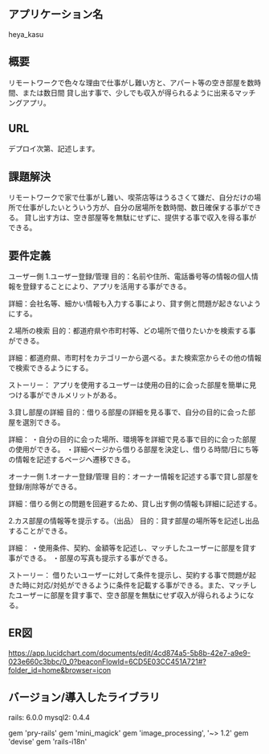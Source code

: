 ## アプリケーション名
heya_kasu

## 概要
リモートワークで色々な理由で仕事がし難い方と、アパート等の空き部屋を数時間、または数日間
貸し出す事で、少しでも収入が得られるように出来るマッチングアプリ。

## URL
デプロイ次第、記述します。

## 課題解決
リモートワークで家で仕事がし難い、喫茶店等はうるさくて嫌だ、自分だけの場所で仕事がしたいとういう方が、自分の居場所を数時間、数日確保する事ができる。
貸し出す方は、空き部屋等を無駄にせずに、提供する事で収入を得る事ができる。

## 要件定義
ユーザー側
1.ユーザー登録/管理
目的：名前や住所、電話番号等の情報の個人情報を登録することにより、アプリを活用する事ができる。

詳細：会社名等、細かい情報も入力する事により、貸す側と問題が起きないようにする。

2.場所の検索
目的：都道府県や市町村等、どの場所で借りたいかを検索する事ができる。

詳細：都道府県、市町村をカテゴリーから選べる。また検索窓からその他の情報で検索できるようにする。

ストーリー：
アプリを使用するユーザーは使用の目的に会った部屋を簡単に見つける事ができルメリットがある。

3.貸し部屋の詳細
目的：借りる部屋の詳細を見る事で、自分の目的に会った部屋を選別できる。

詳細：
・自分の目的に会った場所、環境等を詳細で見る事で目的に会った部屋の使用ができる。
・詳細ページから借りる部屋を決定し、借りる時間/日にち等の情報を記述するページへ遷移できる。


オーナー側
1.オーナー登録/管理
目的：オーナー情報を記述する事で貸し部屋を登録/削除等ができる。

詳細：借りる側との問題を回避するため、貸し出す側の情報も詳細に記述する。

2.カス部屋の情報等を提示する。（出品）
目的：貸す部屋の場所等を記述し出品することができる。

詳細：
・使用条件、契約、金額等を記述し、マッチしたユーザーに部屋を貸す事ができる。
・部屋の写真も提示する事ができる。

ストーリー：
借りたいユーザーに対して条件を提示し、契約する事で問題が起きた時に対応/対処ができるように条件を記載する事ができる。また、マッチしたユーザーに部屋を貸す事で、空き部屋を無駄にせず収入が得られるようになる。

## ER図
https://app.lucidchart.com/documents/edit/4cd874a5-5b8b-42e7-a9e9-023e660c3bbc/0_0?beaconFlowId=6CD5E03CC451A721#?folder_id=home&browser=icon

## バージョン/導入したライブラリ
rails: 6.0.0
mysql2: 0.4.4

gem 'pry-rails'
gem 'mini_magick'
gem 'image_processing', '~> 1.2'
gem 'devise'
gem 'rails-i18n'
